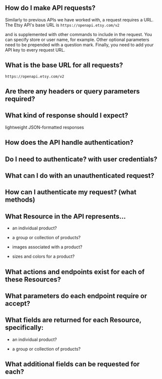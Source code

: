 
How do I make API requests?
-----------------------------

Similarly to previous APIs we have worked with, a request requires a URL. The Etsy API's base URL is `https://openapi.etsy.com/v2`

and is supplemented with other commands to include in the request. You can specify store or user name, for example. Other optional parameters need to be prepended with a question mark. Finally, you need to add your API key to every request URL.

What is the base URL for all requests?
--------------------------------------
 `https://openapi.etsy.com/v2`

Are there any headers or query parameters required?
--------------------------------------


What kind of response should I expect?
--------------------------------------
lightweight JSON-formatted responses

How does the API handle authentication?
--------------------------------------


Do I need to authenticate? with user credentials?
--------------------------------------


What can I do with an unauthenticated request?
--------------------------------------


How can I authenticate my request? (what methods)
--------------------------------------


What Resource in the API represents...
--------------------------------------


* an individual product?



* a group or collection of products?



* images associated with a product?



* sizes and colors for a product?



What actions and endpoints exist for each of these Resources?
--------------------------------------


What parameters do each endpoint require or accept?
--------------------------------------


What fields are returned for each Resource, specifically:
--------------------------------------

* an individual product?


* a group or collection of products?



What additional fields can be requested for each?
--------------------------------------
